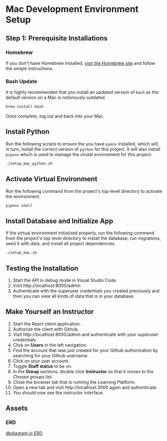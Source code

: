 # Mac Development Environment Setup

## Step 1: Prerequisite Installations

### Homebrew

If you don't have Homebrew installed, [visit the Homebrew site](https://brew.sh/) and follow the simple instructions.

### Bash Update

It is highly recommended that you install an updated version of `bash` as the default version on a Mac is notoriously outdated.

```sh
brew install bash
```

Once complete, log out and back into your Mac.

## Install Python

Run the following scripts to ensure the you have `pyenv` installed, which will, in turn, install the correct version of `python` for this project. It will also install `pipenv` which is used to manage the virutal environment for this project.

```sh
./setup_mac_python.sh
```

## Activate Virtual Environment

Run the following command from the project's top-level directory to activate the environment.

```sh
pipenv shell
```

## Install Database and Initialize App

If the virtual environment initialized properly, run the following command from the project's top-level directory to install the database, run migrations, seed it with data, and install all project dependencies.

```sh
./setup_mac.sh
```

## Testing the Installation

1. Start the API in debug mode in Visual Studio Code.
1. Visit http://localhost:8000/admin
1. Authenticate with the superuser credentials you created previously and then you can view all kinds of data that is in your database.

## Make Yourself an Instructor

1. Start the React client application.
1. Authorize the client with Github.
1. Visit http://localhost:8000/admin and authenticate with your superuser credentials.
2. Click on **Users** in the left navigation.
3. Find the account that was just created for your Github authorization by searching for your Github username.
4. Click on your user account.
5. Toggle **Staff status** to be on.
6. In the **Group** sections, double click **Instructor** so that it moves to the _Chosen groups_ list.
7. Close the browser tab that is running the Learning Platform.
8. Open a new tab and visit http://localhost:3000 again and authenticate.
9. You should now see the instructor interface.



## Assets

### ERD

[dbdiagram.io ERD](https://dbdiagram.io/d/6005cc1080d742080a36d6d8)
